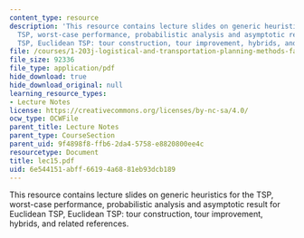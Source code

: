```yaml
---
content_type: resource
description: 'This resource contains lecture slides on generic heuristics for the
  TSP, worst-case performance, probabilistic analysis and asymptotic result for Euclidean
  TSP, Euclidean TSP: tour construction, tour improvement, hybrids, and related references.'
file: /courses/1-203j-logistical-and-transportation-planning-methods-fall-2006/6e544151abff66194a6881eb93dcb189_lec15.pdf
file_size: 92336
file_type: application/pdf
hide_download: true
hide_download_original: null
learning_resource_types:
- Lecture Notes
license: https://creativecommons.org/licenses/by-nc-sa/4.0/
ocw_type: OCWFile
parent_title: Lecture Notes
parent_type: CourseSection
parent_uid: 9f4898f8-ffb6-2da4-5758-e8820800ee4c
resourcetype: Document
title: lec15.pdf
uid: 6e544151-abff-6619-4a68-81eb93dcb189
---
```

This resource contains lecture slides on generic heuristics for the TSP, worst-case performance, probabilistic analysis and asymptotic result for Euclidean TSP, Euclidean TSP: tour construction, tour improvement, hybrids, and related references.